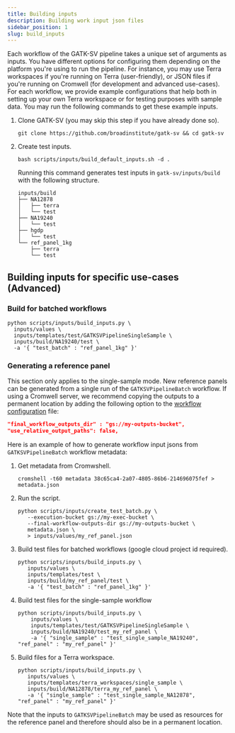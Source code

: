 ```yaml
---
title: Building inputs
description: Building work input json files
sidebar_position: 1
slug: build_inputs
---
```


Each workflow of the GATK-SV pipeline takes a unique set of arguments as inputs. 
You have different options for configuring them depending on the platform you're 
using to run the pipeline. 
For instance, you may use Terra workspaces if you're running on Terra (user-friendly), 
or JSON files if you're running on Cromwell (for development and advanced use-cases). 
For each workflow, we provide example configurations that help both in setting up 
your own Terra workspace or for testing purposes with sample data. 
You may run the following commands to get these example inputs.


1. Clone GATK-SV (you may skip this step if you have already done so).

    ```shell
   git clone https://github.com/broadinstitute/gatk-sv && cd gatk-sv
    ```

2. Create test inputs.

    ```shell
    bash scripts/inputs/build_default_inputs.sh -d .
    ```
   
    Running this command generates test inputs in `gatk-sv/inputs/build` with the following structure. 

   ```shell
   inputs/build
   ├── NA12878
   │   ├── terra
   │   └── test
   ├── NA19240
   │   └── test
   ├── hgdp
   │   └── test
   └── ref_panel_1kg
       ├── terra
       └── test
   ```

## Building inputs for specific use-cases (Advanced)

### Build for batched workflows

```shell
python scripts/inputs/build_inputs.py \
  inputs/values \
  inputs/templates/test/GATKSVPipelineSingleSample \
  inputs/build/NA19240/test \
  -a '{ "test_batch" : "ref_panel_1kg" }'
```


### Generating a reference panel

This section only applies to the single-sample mode. 
New reference panels can be generated from a single run of the 
`GATKSVPipelineBatch` workflow. 
If using a Cromwell server, we recommend copying the outputs to a 
permanent location by adding the following option to the 
[workflow configuration](https://cromwell.readthedocs.io/en/latest/wf_options/Overview/) 
file:

```json
"final_workflow_outputs_dir" : "gs://my-outputs-bucket",
"use_relative_output_paths": false,
```

Here is an example of how to generate workflow input jsons from `GATKSVPipelineBatch` workflow metadata:

1. Get metadata from Cromwshell.

   ```shell
   cromshell -t60 metadata 38c65ca4-2a07-4805-86b6-214696075fef > metadata.json
   ```

2. Run the script. 

   ```shell
   python scripts/inputs/create_test_batch.py \
      --execution-bucket gs://my-exec-bucket \
      --final-workflow-outputs-dir gs://my-outputs-bucket \
      metadata.json \
      > inputs/values/my_ref_panel.json
   ```
   
3. Build test files for batched workflows (google cloud project id required).

   ```shell
   python scripts/inputs/build_inputs.py \
      inputs/values \
      inputs/templates/test \
      inputs/build/my_ref_panel/test \
      -a '{ "test_batch" : "ref_panel_1kg" }'
   ```

4. Build test files for the single-sample workflow

   ```shell
   python scripts/inputs/build_inputs.py \
       inputs/values \
       inputs/templates/test/GATKSVPipelineSingleSample \
       inputs/build/NA19240/test_my_ref_panel \
       -a '{ "single_sample" : "test_single_sample_NA19240", "ref_panel" : "my_ref_panel" }'
   ```
   
5. Build files for a Terra workspace.

   ```shell 
   python scripts/inputs/build_inputs.py \
      inputs/values \
      inputs/templates/terra_workspaces/single_sample \
      inputs/build/NA12878/terra_my_ref_panel \
      -a '{ "single_sample" : "test_single_sample_NA12878", "ref_panel" : "my_ref_panel" }'
   ```
   
Note that the inputs to `GATKSVPipelineBatch` may be used as resources 
for the reference panel and therefore should also be in a permanent location.
